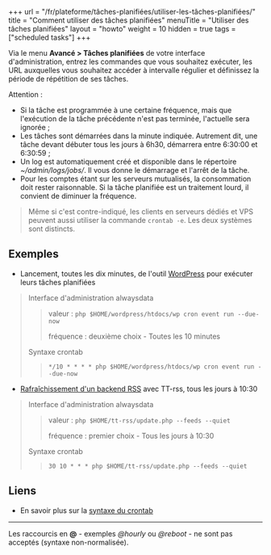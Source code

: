 +++
url = "/fr/plateforme/tâches-planifiées/utiliser-les-tâches-planifiées/"
title = "Comment utiliser des tâches planifiées"
menuTitle = "Utiliser des tâches planifiées"
layout = "howto"
weight = 10
hidden = true
tags = ["scheduled tasks"]
+++

Via le menu **Avancé > Tâches planifiées** de votre interface d'administration, entrez les commandes que vous souhaitez exécuter, les URL auxquelles vous souhaitez accéder à intervalle régulier et définissez la période de répétition de ses tâches. 

Attention :

- Si la tâche est programmée à une certaine fréquence, mais que l'exécution de la tâche précédente n'est pas terminée, l'actuelle sera ignorée ;
- Les tâches sont démarrées dans la minute indiquée. Autrement dit, une tâche devant débuter tous les jours à 6h30, démarrera entre 6:30:00 et 6:30:59 ;
- Un log est automatiquement créé et disponible dans le répertoire *~/admin/logs/jobs/*. Il vous donne le démarrage et l'arrêt de la tâche.
- Pour les comptes étant sur les serveurs mutualisés, la consommation doit rester raisonnable. Si la tâche planifiée est un traitement lourd, il convient de diminuer la fréquence.

> Même si c'est contre-indiqué, les clients en serveurs dédiés et VPS peuvent aussi utiliser la commande ```crontab -e```. Les deux systèmes sont distincts.


## Exemples

- Lancement, toutes les dix minutes, de l'outil [WordPress](https://developer.wordpress.org/cli/commands/cron/event/run/) pour exécuter leurs tâches planifiées

> Interface d'administration alwaysdata
>
>> valeur : ```php $HOME/wordpress/htdocs/wp cron event run --due-now```
>>
>> fréquence : deuxième choix - Toutes les 10 minutes
>
> Syntaxe crontab
>
>> ```*/10 * * * * php $HOME/wordpress/htdocs/wp cron event run --due-now```



- [Rafraîchissement d'un backend RSS](https://git.tt-rss.org/fox/tt-rss/wiki/UpdatingFeeds#periodical-updating-from-crontab-using-update-script-updatephp---feeds) avec TT-rss, tous les jours à 10:30

> Interface d'administration alwaysdata
>
>> valeur : ```php $HOME/tt-rss/update.php --feeds --quiet```
>>
>> fréquence : premier choix - Tous les jours à 10:30
>
> Syntaxe crontab
>
>> ```30 10 * * * php $HOME/tt-rss/update.php --feeds --quiet```


## Liens

* En savoir plus sur la [syntaxe du crontab](https://fr.wikipedia.org/wiki/Crontab)

---
Les raccourcis en **@** - exemples _@hourly_ ou _@reboot_ - ne sont pas acceptés (syntaxe non-normalisée).
